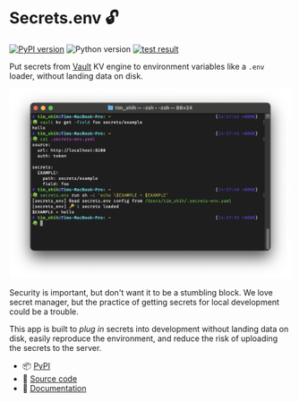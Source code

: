 # Secrets.env 🔓

[![PyPI version](https://img.shields.io/pypi/v/secrets.env)](https://pypi.org/project/secrets-env/)
![Python version](https://img.shields.io/pypi/pyversions/secrets.env)
[![test result](https://img.shields.io/github/actions/workflow/status/tzing/secrets.env/build.yml?branch=trunk)](https://github.com/tzing/secrets.env/actions/workflows/build.yml)

Put secrets from [Vault](https://www.vaultproject.io/) KV engine to environment variables like a `.env` loader, without landing data on disk.

![screenshot](./docs/imgs/screenshot.png)

Security is important, but don't want it to be a stumbling block. We love secret manager, but the practice of getting secrets for local development could be a trouble.

This app is built to *plug in* secrets into development without landing data on disk, easily reproduce the environment, and reduce the risk of uploading the secrets to the server.


* 📦 [PyPI](https://pypi.org/project/secrets-env/)
* 📐 [Source code](https://github.com/tzing/secrets.env)
* 📗 [Documentation](https://tzing.github.io/secrets.env/)
